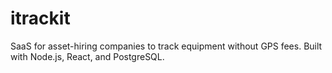 # itrackit
SaaS for asset-hiring companies to track equipment without GPS fees. Built with Node.js, React, and PostgreSQL.
